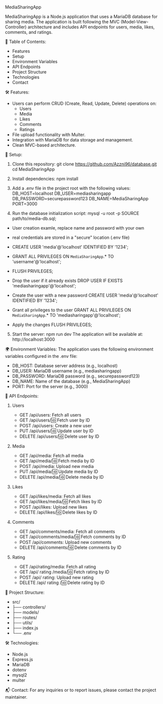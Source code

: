 MediaSharingApp

MediaSharingApp is a Node.js application that uses a MariaDB database for sharing media. The application is built following the MVC (Model-View-Controller) architecture and includes API endpoints for users, media, likes, comments, and ratings.

📑 Table of Contents:
- Features
- Setup
- Environment Variables
- API Endpoints
- Project Structure
- Technologies
- Contact

🛠 Features:
- Users can perform CRUD (Create, Read, Update, Delete) operations on:
  - Users
  - Media
  - Likes
  - Comments
  - Ratings
- File upload functionality with Multer.
- Integration with MariaDB for data storage and management.
- Clean MVC-based architecture.

🚀 Setup:
1. Clone this repository:
   git clone https://github.com/Azzni96/database.git
   cd MediaSharingApp

2. Install dependencies:
   npm install

3. Add a .env file in the project root with the following values:
   DB_HOST=localhost
   DB_USER=mediasharingapp
   DB_PASSWORD=securepassword123
   DB_NAME=MediaSharingApp
   PORT=3000

4. Run the database initialization script:
   mysql -u root -p
   SOURCE path/to/media-db.sql;

- User creation examle, replace name and password with your own
- real credentials are stored in a "secure" location (.env file)
- CREATE USER 'media'@'localhost' IDENTIFIED BY '1234';
- GRANT ALL PRIVILEGES ON `MediaSharingApp`.* TO 'username'@'localhost';
- FLUSH PRIVILEGES;

- Drop the user if it already exists
DROP USER IF EXISTS 'mediasharingapp'@'localhost';

- Create the user with a new password
CREATE USER 'media'@'localhost' IDENTIFIED BY '1234';

- Grant all privileges to the user
GRANT ALL PRIVILEGES ON `MediaSharingApp`.* TO 'mediasharingapp'@'localhost';

- Apply the changes
FLUSH PRIVILEGES;


5. Start the server:
   npm run dev
   The application will be available at: http://localhost:3000

🌍 Environment Variables:
The application uses the following environment variables configured in the .env file:
- DB_HOST: Database server address (e.g., localhost)
- DB_USER: MariaDB username (e.g., mediasharingapp)
- DB_PASSWORD: MariaDB password (e.g., securepassword123)
- DB_NAME: Name of the database (e.g., MediaSharingApp)
- PORT: Port for the server (e.g., 3000)

📡 API Endpoints:
1. Users
   - GET /api/users: Fetch all users
   - GET /api/users/:id: Fetch user by ID
   - POST /api/users: Create a new user
   - PUT /api/users/:id: Update user by ID
   - DELETE /api/users/:id: Delete user by ID

2. Media
   - GET /api/media: Fetch all media
   - GET /api/media/:id: Fetch media by ID
   - POST /api/media: Upload new media
   - PUT /api/media/:id: Update media by ID
   - DELETE /api/media/:id: Delete media by ID
3. Likes
   - GET /api/likes/media: Fetch all likes
   - GET /api/likes/media/:id: Fetch likes by ID
   - POST /api/likes: Upload new likes
   - DELETE /api/likes/:id: Delete likes by ID
4. Comments
   - GET /api/comments/media: Fetch all comments
   - GET /api/comments/media/:id: Fetch comments by ID
   - POST /api/comments: Upload new comments
   - DELETE /api/comments/:id: Delete comments by ID
5. Rating
   - GET /api/rating/media: Fetch all rating
   - GET /api/ rating /media/:id: Fetch rating by ID
   - POST /api/ rating: Upload new rating
   - DELETE /api/ rating /:id: Delete rating by ID


📂 Project Structure:
- src/
-  ├── controllers/
-  ├── models/
-  ├── routes/
-  ├── utils/
-  ├── index.js
-  └── .env

🛠 Technologies:
- Node.js
- Express.js
- MariaDB
- dotenv
- mysql2
- multer

📬 Contact:
For any inquiries or to report issues, please contact the project maintainer.

